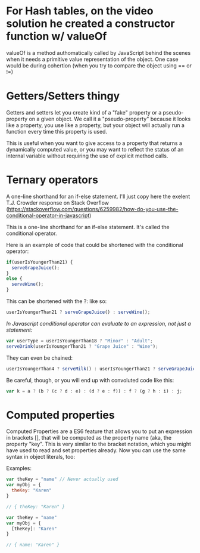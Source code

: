 # For Hash tables, on the video solution he created a constructor function w/ valueOf

valueOf is a method authomatically called by JavaScript behind the scenes when it needs a primitive value representation of the object. One case would be during cohertion (when you try to compare the object using == or !=) 

# Getters/Setters thingy

Getters and setters let you create kind of a "fake" property or a pseudo-property on a given object. We call it a "pseudo-property" because it looks like a property, you use like a property, but your object will actually run a function every time this property is used.

This is useful when you want to give access to a property that returns a dynamically computed value, or you may want to reflect the status of an internal variable without requiring the use of explicit method calls.


# Ternary operators
A one-line shorthand for an if-else statement. I'll just copy here the exelent T.J. Crowder response on Stack Overflow (https://stackoverflow.com/questions/6259982/how-do-you-use-the-conditional-operator-in-javascript)

This is a one-line shorthand for an if-else statement. It's called the conditional operator.

Here is an example of code that could be shortened with the conditional operator:

```JavaScript
if(userIsYoungerThan21) {
  serveGrapeJuice();
}
else {
  serveWine();
}
```

This can be shortened with the ?: like so:

```JavaScript
userIsYoungerThan21 ? serveGrapeJuice() : serveWine();
```

*In Javascript conditional operator can evaluate to an expression, not just a statement:*

```JavaScript
var userType = userIsYoungerThan18 ? "Minor" : "Adult";
serveDrink(userIsYoungerThan21 ? "Grape Juice" : "Wine");
```

They can even be chained:

```JavaScript
userIsYoungerThan4 ? serveMilk() : userIsYoungerThan21 ? serveGrapeJuice() : serveWine();
```
Be careful, though, or you will end up with convoluted code like this:

``` JavaScript
var k = a ? (b ? (c ? d : e) : (d ? e : f)) : f ? (g ? h : i) : j;
```


# Computed properties 

Computed Properties are a ES6 feature that allows you to put an expression in brackets [], that will be computed as the property name (aka, the property "key". This is very similar to the bracket notation, which you might have used to read and set properties already. Now you can use the same syntax in object literals, too:

Examples:

```JavaScript
var theKey = "name" // Never actually used
var myObj = {
  theKey: "Karen"
}

// { theKey: "Karen" }
```


```JavaScript
var theKey = "name"
var myObj = {
  [theKey]: "Karen"
}

// { name: "Karen" }
```



